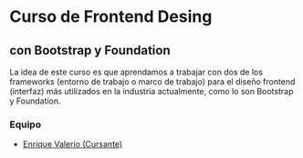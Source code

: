 # Curso de Frontend Desing
## con Bootstrap y Foundation

La idea de este curso es que aprendamos a trabajar con dos de los frameworks (entorno de trabajo o marco de trabajo) para el diseño frontend (interfaz) más utilizados en la industria actualmente, como lo son Bootstrap y Foundation.

### Equipo
* [Enrique Valerio (Cursante)](https://github.com/Caballero73 "Enrique Valerio - Cursante")



